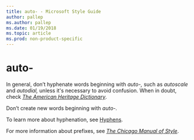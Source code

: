 ```yaml
---
title: auto- - Microsoft Style Guide
author: pallep
ms.author: pallep
ms.date: 01/19/2018
ms.topic: article
ms.prod: non-product-specific
---
```


# auto-

In general, don’t hyphenate words beginning with *auto-,* such as *autoscale* and *autodial,* unless it's necessary to avoid confusion. When in doubt, check [*The American Heritage Dictionary*](https://ahdictionary.com/).

Don’t create new words beginning with *auto-.*

To learn more about hyphenation, see [Hyphens](~/punctuation/dashes-hyphens/hyphens.md).

For more information about prefixes, see [*The Chicago Manual of Style*](http://www.chicagomanualofstyle.org/home.html). 
